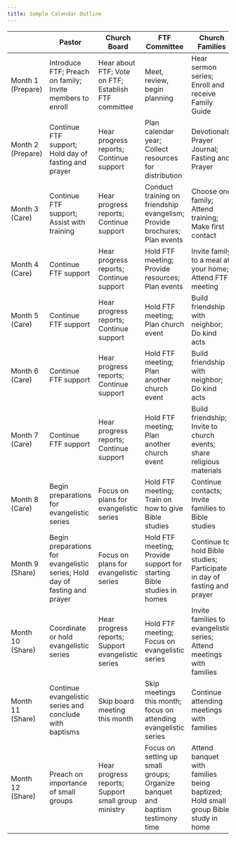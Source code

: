 ```yaml
---
title: Sample Calendar Outline
---
```


| | Pastor | Church Board | FTF Committee | Church Families |
| --- | --- | --- | --- | --- |
| Month 1 (Prepare) | Introduce FTF; Preach on family; Invite members to enroll | Hear about FTF; Vote on FTF; Establish FTF committee | Meet, review, begin planning | Hear sermon series; Enroll and receive Family Guide |
| Month 2 (Prepare) | Continue FTF support; Hold day of fasting and prayer | Hear progress reports; Continue support | Plan calendar year; Collect resources for distribution | Devotionals; Prayer Journal; Fasting and Prayer |
| Month 3 (Care) | Continue FTF support; Assist with training | Hear progress reports; Continue support | Conduct training on friendship evangelism; Provide brochures; Plan events | Choose one family; Attend training; Make first contact |
| Month 4 (Care) | Continue FTF support | Hear progress reports; Continue support | Hold FTF meeting; Provide resources; Plan events | Invite family to a meal at your home; Attend FTF meeting |
| Month 5 (Care) | Continue FTF support | Hear progress reports; Continue support | Hold FTF meeting; Plan church event | Build friendship with neighbor; Do kind acts |
| Month 6 (Care) | Continue FTF support | Hear progress reports; Continue support | Hold FTF meeting; Plan another church event | Build friendship with neighbor; Do kind acts |
| Month 7 (Care) | Continue FTF support | Hear progress reports; Continue support | Hold FTF meeting; Plan another church event | Build friendship; Invite to church events; share religious materials |
| Month 8 (Care) | Begin preparations for evangelistic series | Focus on plans for evangelistic series | Hold FTF meeting; Train on how to give Bible studies | Continue contacts; Invite families to Bible studies |
| Month 9 (Share) | Begin preparations for evangelistic series; Hold day of fasting and prayer | Focus on plans for evangelistic series | Hold FTF meeting; Provide support for starting Bible studies in homes | Continue to hold Bible studies; Participate in day of fasting and prayer |
| Month 10 (Share) | Coordinate or hold evangelistic series | Hear progress reports; Support evangelistic series | Hold FTF meeting; Focus on evangelistic series | Invite families to evangelistic series; Attend meetings with families |
| Month 11 (Share) | Continue evangelistic series and conclude with baptisms | Skip board meeting this month | Skip meetings this month; focus on attending evangelistic series | Continue attending meetings with families |
| Month 12 (Share) | Preach on importance of small groups | Hear progress reports; Support small group ministry | Focus on setting up small groups; Organize banquet and baptism testimony time | Attend banquet with families being baptized; Hold small group Bible study in home |
